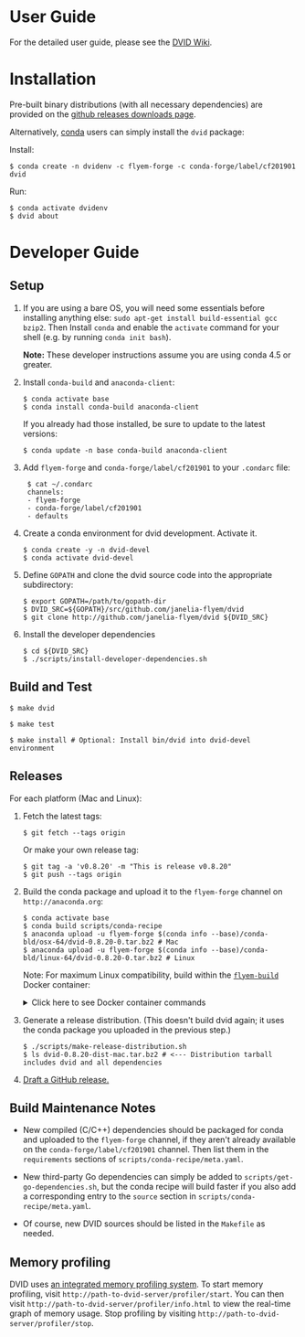 User Guide
==========

For the detailed user guide, please see the [DVID Wiki][wiki].

[wiki]: https://github.com/janelia-flyem/dvid/wiki


Installation
============

Pre-built binary distributions (with all necessary dependencies)
are provided on the [github releases downloads page][1].

[1]: https://github.com/janelia-flyem/dvid/releases

Alternatively, [conda](https://conda.io/docs) users can simply install the `dvid` package:

Install:

```
$ conda create -n dvidenv -c flyem-forge -c conda-forge/label/cf201901 dvid
```

Run:

```
$ conda activate dvidenv
$ dvid about
```


Developer Guide
===============

Setup
-----

1. If you are using a bare OS, you will need some essentials before installing anything else: `sudo apt-get install build-essential gcc bzip2`.
Then Install `conda` and enable the `activate` command for your shell (e.g. by running `conda init bash`).

   **Note:** These developer instructions assume you are using conda 4.5 or greater.

2. Install `conda-build` and `anaconda-client`:

    ```
    $ conda activate base
    $ conda install conda-build anaconda-client
    ```
    
    If you already had those installed, be sure to update to the latest versions:
    
    ```
    $ conda update -n base conda-build anaconda-client
    ```

3. Add `flyem-forge` and `conda-forge/label/cf201901` to your `.condarc` file:

    ```
     $ cat ~/.condarc
     channels:
     - flyem-forge
     - conda-forge/label/cf201901
     - defaults
    ```

4. Create a conda environment for dvid development.  Activate it.

    ```
    $ conda create -y -n dvid-devel
    $ conda activate dvid-devel
    ```

5. Define `GOPATH` and clone the dvid source code into the appropriate subdirectory:

    ```
    $ export GOPATH=/path/to/gopath-dir
    $ DVID_SRC=${GOPATH}/src/github.com/janelia-flyem/dvid
    $ git clone http://github.com/janelia-flyem/dvid ${DVID_SRC}
    ```

6. Install the developer dependencies

    ```
    $ cd ${DVID_SRC}
    $ ./scripts/install-developer-dependencies.sh
    ```


Build and Test
--------------

    $ make dvid

    $ make test
    
    $ make install # Optional: Install bin/dvid into dvid-devel environment


Releases
--------

For each platform (Mac and Linux):

1. Fetch the latest tags:

    ```
    $ git fetch --tags origin
    ```

   Or make your own release tag:

    ```
    $ git tag -a 'v0.8.20' -m "This is release v0.8.20"
    $ git push --tags origin
    ```

2. Build the conda package and upload it to the `flyem-forge` channel on `http://anaconda.org`:

    ```
    $ conda activate base
    $ conda build scripts/conda-recipe
    $ anaconda upload -u flyem-forge $(conda info --base)/conda-bld/osx-64/dvid-0.8.20-0.tar.bz2 # Mac
    $ anaconda upload -u flyem-forge $(conda info --base)/conda-bld/linux-64/dvid-0.8.20-0.tar.bz2 # Linux
    ```

   Note: For maximum Linux compatibility, build within the [`flyem-build`][flyem-build] Docker container:
   
   <details>
   
   <summary>Click here to see Docker container commands</summary>
   
   ```
   # Launch the container
   git clone https://github.com/janelia-flyem/flyem-build-container
   cd flyem-build-container
   ./launch.sh # (or resume.sh)


   # Within the container
   cd /flyem-workspace/gopath/src/github.com/janelia-flyem/dvid
   conda build scripts/conda-recipe
   anaconda upload /opt/conda/conda-bld/linux-64/dvid-0.8.20-0.tar.bz2
   ```
   
   </details>

3. Generate a release distribution.
   (This doesn't build dvid again; it uses the conda package you uploaded in the previous step.)

    ```
    $ ./scripts/make-release-distribution.sh
    $ ls dvid-0.8.20-dist-mac.tar.bz2 # <--- Distribution tarball includes dvid and all dependencies
    ```

4. [Draft a GitHub release.][creating-releases]

[flyem-build]: https://github.com/janelia-flyem/flyem-build-container
[creating-releases]: https://help.github.com/articles/creating-releases


Build Maintenance Notes
-----------------------

- New compiled (C/C++) dependencies should be packaged for conda and uploaded
  to the `flyem-forge` channel, if they aren't already available on the 
  `conda-forge/label/cf201901` channel. Then list them in the `requirements` sections of
  `scripts/conda-recipe/meta.yaml`.

- New third-party Go dependencies can simply be added to `scripts/get-go-dependencies.sh`,
  but the conda recipe will build faster if you also add a corresponding entry
  to the `source` section in `scripts/conda-recipe/meta.yaml`.
     
- Of course, new DVID sources should be listed in the `Makefile` as needed.


Memory profiling
----------------

DVID uses [an integrated memory profiling system](https://github.com/wblakecaldwell/profiler/tree/d0f7b0590a127b0c7ef1abf7c089ef2fa74b47cd).  To start memory profiling, visit `http://path-to-dvid-server/profiler/start`.  You can then visit `http://path-to-dvid-server/profiler/info.html` to view the real-time graph of memory usage.  Stop profiling by visiting `http://path-to-dvid-server/profiler/stop`.

